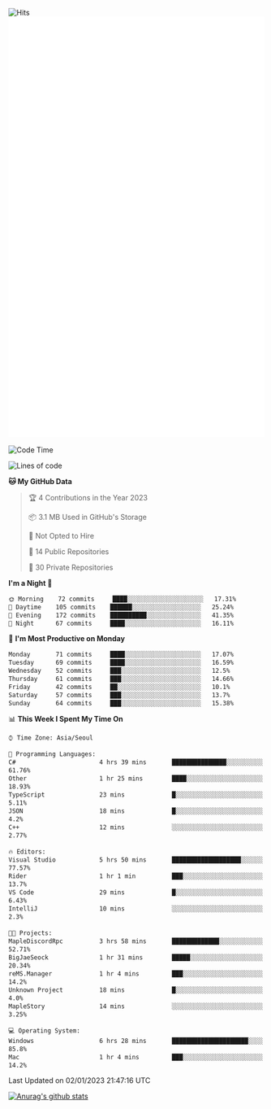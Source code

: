 ![Hits](https://hits.seeyoufarm.com/api/count/incr/badge.svg?url=https%3A%2F%2Fgithub.com%2Fkokose1234&count_bg=%2379C83D&title_bg=%23555555&icon=apple.svg&icon_color=%23E7E7E7&title=hits&edge_flat=false)
<br/>
![Metrics](https://github.com/kokose1234/kokose1234/blob/main/github-metrics.svg)

<!--START_SECTION:waka-->
![Code Time](http://img.shields.io/badge/Code%20Time-734%20hrs%2031%20mins-blue)

![Lines of code](https://img.shields.io/badge/From%20Hello%20World%20I%27ve%20Written-886%20Thousand%20lines%20of%20code-blue)

**🐱 My GitHub Data** 

> 🏆 4 Contributions in the Year 2023
 > 
> 📦 3.1 MB Used in GitHub's Storage 
 > 
> 🚫 Not Opted to Hire
 > 
> 📜 14 Public Repositories 
 > 
> 🔑 30 Private Repositories  
 > 
**I'm a Night 🦉** 

```text
🌞 Morning    72 commits     ████░░░░░░░░░░░░░░░░░░░░░   17.31% 
🌆 Daytime    105 commits    ██████░░░░░░░░░░░░░░░░░░░   25.24% 
🌃 Evening    172 commits    ██████████░░░░░░░░░░░░░░░   41.35% 
🌙 Night      67 commits     ████░░░░░░░░░░░░░░░░░░░░░   16.11%

```
📅 **I'm Most Productive on Monday** 

```text
Monday       71 commits     ████░░░░░░░░░░░░░░░░░░░░░   17.07% 
Tuesday      69 commits     ████░░░░░░░░░░░░░░░░░░░░░   16.59% 
Wednesday    52 commits     ███░░░░░░░░░░░░░░░░░░░░░░   12.5% 
Thursday     61 commits     ███░░░░░░░░░░░░░░░░░░░░░░   14.66% 
Friday       42 commits     ██░░░░░░░░░░░░░░░░░░░░░░░   10.1% 
Saturday     57 commits     ███░░░░░░░░░░░░░░░░░░░░░░   13.7% 
Sunday       64 commits     ███░░░░░░░░░░░░░░░░░░░░░░   15.38%

```


📊 **This Week I Spent My Time On** 

```text
⌚︎ Time Zone: Asia/Seoul

💬 Programming Languages: 
C#                       4 hrs 39 mins       ███████████████░░░░░░░░░░   61.76% 
Other                    1 hr 25 mins        ████░░░░░░░░░░░░░░░░░░░░░   18.93% 
TypeScript               23 mins             █░░░░░░░░░░░░░░░░░░░░░░░░   5.11% 
JSON                     18 mins             █░░░░░░░░░░░░░░░░░░░░░░░░   4.2% 
C++                      12 mins             ░░░░░░░░░░░░░░░░░░░░░░░░░   2.77%

🔥 Editors: 
Visual Studio            5 hrs 50 mins       ███████████████████░░░░░░   77.57% 
Rider                    1 hr 1 min          ███░░░░░░░░░░░░░░░░░░░░░░   13.7% 
VS Code                  29 mins             █░░░░░░░░░░░░░░░░░░░░░░░░   6.43% 
IntelliJ                 10 mins             ░░░░░░░░░░░░░░░░░░░░░░░░░   2.3%

🐱‍💻 Projects: 
MapleDiscordRpc          3 hrs 58 mins       █████████████░░░░░░░░░░░░   52.71% 
BigJaeSeock              1 hr 31 mins        █████░░░░░░░░░░░░░░░░░░░░   20.34% 
reMS.Manager             1 hr 4 mins         ███░░░░░░░░░░░░░░░░░░░░░░   14.2% 
Unknown Project          18 mins             █░░░░░░░░░░░░░░░░░░░░░░░░   4.0% 
MapleStory               14 mins             ░░░░░░░░░░░░░░░░░░░░░░░░░   3.25%

💻 Operating System: 
Windows                  6 hrs 28 mins       █████████████████████░░░░   85.8% 
Mac                      1 hr 4 mins         ███░░░░░░░░░░░░░░░░░░░░░░   14.2%

```


 Last Updated on 02/01/2023 21:47:16 UTC
<!--END_SECTION:waka-->

[![Anurag's github stats](https://github-readme-stats.vercel.app/api?username=kokose1234&theme=dracula)](https://github.com/anuraghazra/github-readme-stats)



	
